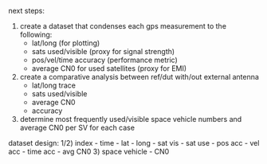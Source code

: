 next steps:
1) create a dataset that condenses each gps measurement to the following:
	- lat/long (for plotting)
	- sats used/visible (proxy for signal strength)
	- pos/vel/time accuracy (performance metric)
	- average CN0 for used satellites (proxy for EMI)
2) create a comparative analysis between ref/dut with/out external antenna
	- lat/long trace
	- sats used/visible
	- average CN0
	- accuracy
3) determine most frequently used/visible space vehicle numbers and average CN0 per SV for each case

dataset design:
1/2) index - time - lat - long - sat vis - sat use - pos acc - vel acc - time acc - avg CN0
3) space vehicle - CN0
